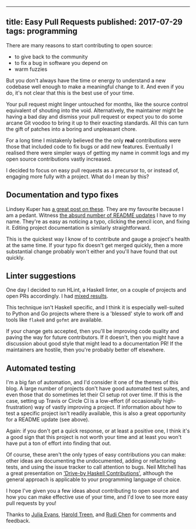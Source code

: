--------------------------------------------------------------------------------
title: Easy Pull Requests
published: 2017-07-29
tags: programming
--------------------------------------------------------------------------------

There are many reasons to start contributing to open source:

* to give back to the community
* to fix a bug in software you depend on
* warm fuzzies

But you don't always have the time or energy to understand a new codebase well
enough to make a meaningful change to it. And even if you do, it's not clear
that this is the best use of your time.

Your pull request might linger untouched for months, like the source control
equivalent of shouting into the void. Alternatively, the maintainer might be
having a bad day and dismiss your pull request or expect you to do some arcane
Git voodoo to bring it up to their exacting standards.  All this can turn the
gift of patches into a boring and unpleasant chore.

For a long time I mistakenly believed the the only **real** contributions were
those that included code to fix bugs or add new features. Eventually I realised
there were simpler ways of getting my name in commit logs and my open source
contributions vastly increased.

I decided to focus on easy pull requests as a precursor to, or instead of,
engaging more fully with a project. What do I mean by this?

## Documentation and typo fixes

Lindsey Kuper has [a great post on
these](http://composition.al/blog/2013/05/31/one-character-patches/). They are
my favourite because I am a pedant. Witness [the absurd number of README
updates](https://github.com/pulls?utf8=%E2%9C%93&q=is%3Apr+author%3Avaibhavsagar+is%3Aclosed+README)
I have to my name. They're as easy as noticing a typo, clicking the pencil
icon, and fixing it. Editing project documentation is similarly
straightforward.

This is the quickest way I know of to contribute and gauge a project's health
at the same time. If your typo fix doesn't get merged quickly, then a more
substantial change probably won't either and you'll have found that out
quickly.

## Linter suggestions

One day I decided to run HLint, a Haskell linter, on a couple of projects and
open PRs accordingly. I had [mixed
results](https://github.com/pulls?q=is%3Apr+author%3Avaibhavsagar+HLint+is%3Aclosed).

This technique isn't Haskell specific, and I think it is especially well-suited
to Python and Go projects where there is a 'blessed' style to work off and
tools like `flake8` and `gofmt` are available.

If your change gets accepted, then you'll be improving code quality and paving
the way for future contributors. If it doesn't, then you might have a
discussion about good style that might lead to a documentation PR! If the
maintainers are hostile, then you're probably better off elsewhere.

## Automated testing

I'm a big fan of automation, and I'd consider it one of the themes of this
blog. A large number of projects don't have good automated test suites, and
even those that do sometimes let their CI setup rot over time. If this is the
case, setting up Travis or Circle CI is a low-effort (if occasionally
high-frustration) way of vastly improving a project. If information about how
to test a specific project isn't readily available, this is also a great
opportunity for a README update (see above).

Again: if you don't get a quick response, or at least a positive one, I think
it's a good sign that this project is not worth your time and at least you
won't have put a ton of effort into finding that out.

Of course, these aren't the only types of easy contributions you can make:
other ideas are documenting the undocumented, adding or refactoring tests, and
using the issue tracker to call attention to bugs. Neil Mitchell has a great
presentation on ['Drive-by Haskell
Contributions'](http://ndmitchell.com/downloads/slides-drive-by_haskell_contributions-09_jun_2017.pdf),
although the general approach is applicable to your programming language of choice.

I hope I've given you a few ideas about contributing to open source and how you
can make effective use of your time, and I'd love to see more easy pull
requests by you!

Thanks to [Julia Evans](https://jvns.ca/), [Harold
Treen](https://haroldtreen.com/), and [Rudi Chen](http://digitalfreepen.com)
for comments and feedback.
